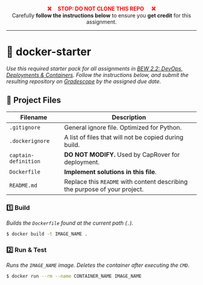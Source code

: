 <p align="center"><strong style="color: red;">❌&nbsp;&nbsp;&nbsp;&nbsp;&nbsp;STOP: DO NOT CLONE THIS REPO &nbsp;&nbsp;&nbsp;&nbsp;&nbsp;❌</strong><br>Carefully <b>follow the instructions below</b> to ensure you <b>get credit</b> for this assignment.</p>

---

# 🐳 docker-starter

_Use this required starter pack for all assignments in [BEW 2.2: DevOps, Deployments &amp; Containers](https://make.sc/bew2.2). Follow the instructions below, and submit the resulting repository on [Gradescope](https://make.sc/trackbew2.2) by the assigned due date._

## 📂 Project Files

| Filename | Description |
| -------- | ----------- |
| `.gitignore` | General ignore file. Optimized for Python. |
| `.dockerignore` | A list of files that will not be copied during build. |
| `captain-definition` | **DO NOT MODIFY.** Used by CapRover for deployment. |
| `Dockerfile` | **Implement solutions in this file**. |
| `README.md` | Replace this `README` with content describing the purpose of your project. |

### 1️⃣ Build

_Builds the `Dockerfile` found at the current path (`.`)._

```bash
$ docker build -t IMAGE_NAME .
```

### 2️⃣ Run & Test

_Runs the `IMAGE_NAME` image. Deletes the container after executing the `CMD`_.

```bash
$ docker run --rm --name CONTAINER_NAME IMAGE_NAME
```
